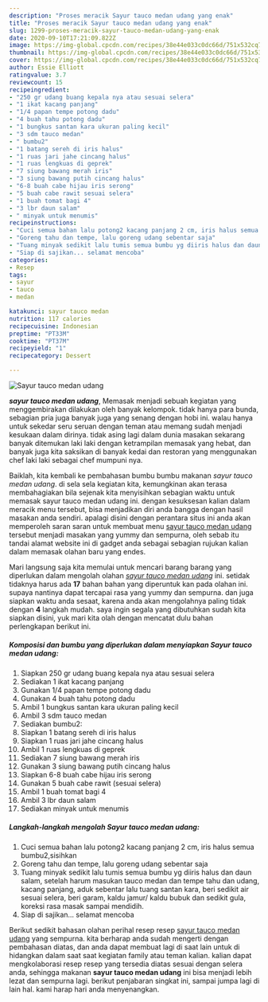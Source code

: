 ```yaml
---
description: "Proses meracik Sayur tauco medan udang yang enak"
title: "Proses meracik Sayur tauco medan udang yang enak"
slug: 1299-proses-meracik-sayur-tauco-medan-udang-yang-enak
date: 2020-09-10T17:21:09.822Z
image: https://img-global.cpcdn.com/recipes/38e44e033c0dc66d/751x532cq70/sayur-tauco-medan-udang-foto-resep-utama.jpg
thumbnail: https://img-global.cpcdn.com/recipes/38e44e033c0dc66d/751x532cq70/sayur-tauco-medan-udang-foto-resep-utama.jpg
cover: https://img-global.cpcdn.com/recipes/38e44e033c0dc66d/751x532cq70/sayur-tauco-medan-udang-foto-resep-utama.jpg
author: Essie Elliott
ratingvalue: 3.7
reviewcount: 15
recipeingredient:
- "250 gr udang buang kepala nya atau sesuai selera"
- "1 ikat kacang panjang"
- "1/4 papan tempe potong dadu"
- "4 buah tahu potong dadu"
- "1 bungkus santan kara ukuran paling kecil"
- "3 sdm tauco medan"
- " bumbu2"
- "1 batang sereh di iris halus"
- "1 ruas jari jahe cincang halus"
- "1 ruas lengkuas di geprek"
- "7 siung bawang merah iris"
- "3 siung bawang putih cincang halus"
- "6-8 buah cabe hijau iris serong"
- "5 buah cabe rawit sesuai selera"
- "1 buah tomat bagi 4"
- "3 lbr daun salam"
- " minyak untuk menumis"
recipeinstructions:
- "Cuci semua bahan lalu potong2 kacang panjang 2 cm, iris halus semua bumbu2,sisihkan"
- "Goreng tahu dan tempe, lalu goreng udang sebentar saja"
- "Tuang minyak sedikit lalu tumis semua bumbu yg diiris halus dan daun salam, setelah harum masukan tauco medan dan tempe tahu dan udang, kacang panjang, aduk sebentar lalu tuang santan kara, beri sedikit air sesuai selera, beri garam, kaldu jamur/ kaldu bubuk dan sedikit gula, koreksi rasa masak sampai mendidih."
- "Siap di sajikan... selamat mencoba"
categories:
- Resep
tags:
- sayur
- tauco
- medan

katakunci: sayur tauco medan 
nutrition: 117 calories
recipecuisine: Indonesian
preptime: "PT33M"
cooktime: "PT37M"
recipeyield: "1"
recipecategory: Dessert

---
```



![Sayur tauco medan udang](https://img-global.cpcdn.com/recipes/38e44e033c0dc66d/751x532cq70/sayur-tauco-medan-udang-foto-resep-utama.jpg)

<b><i>sayur tauco medan udang</i></b>, Memasak menjadi sebuah kegiatan yang menggembirakan dilakukan oleh banyak kelompok. tidak hanya para bunda, sebagian pria juga banyak juga yang senang dengan hobi ini. walau hanya untuk sekedar seru seruan dengan teman atau memang sudah menjadi kesukaan dalam dirinya. tidak asing lagi dalam dunia masakan sekarang banyak ditemukan laki laki dengan ketrampilan memasak yang hebat, dan banyak juga kita saksikan di banyak kedai dan restoran yang menggunakan chef laki laki sebagai chef mumpuni nya.

Baiklah, kita kembali ke pembahasan bumbu bumbu makanan <i>sayur tauco medan udang</i>. di sela sela kegiatan kita, kemungkinan akan terasa membahagiakan bila sejenak kita menyisihkan sebagian waktu untuk memasak sayur tauco medan udang ini. dengan kesuksesan kalian dalam meracik menu tersebut, bisa menjadikan diri anda bangga dengan hasil masakan anda sendiri. apalagi disini dengan perantara situs ini anda akan memperoleh saran saran untuk membuat menu <u>sayur tauco medan udang</u> tersebut menjadi masakan yang yummy dan sempurna, oleh sebab itu tandai alamat website ini di gadget anda sebagai sebagian rujukan kalian dalam memasak olahan baru yang endes.




Mari langsung saja kita memulai untuk mencari barang barang yang diperlukan dalam mengolah olahan <u><i>sayur tauco medan udang</i></u> ini. setidak tidaknya harus ada <b>17</b> bahan bahan yang diperuntuk kan pada olahan ini. supaya nantinya dapat tercapai rasa yang yummy dan sempurna. dan juga siapkan waktu anda sesaat, karena anda akan mengolahnya paling tidak dengan <b>4</b> langkah mudah. saya ingin segala yang dibutuhkan sudah kita siapkan disini, yuk mari kita olah dengan mencatat dulu bahan perlengkapan berikut ini.

<!--inarticleads1-->

##### Komposisi dan bumbu yang diperlukan dalam menyiapkan Sayur tauco medan udang:

1. Siapkan 250 gr udang buang kepala nya atau sesuai selera
1. Sediakan 1 ikat kacang panjang
1. Gunakan 1/4 papan tempe potong dadu
1. Gunakan 4 buah tahu potong dadu
1. Ambil 1 bungkus santan kara ukuran paling kecil
1. Ambil 3 sdm tauco medan
1. Sediakan  bumbu2:
1. Siapkan 1 batang sereh di iris halus
1. Siapkan 1 ruas jari jahe cincang halus
1. Ambil 1 ruas lengkuas di geprek
1. Sediakan 7 siung bawang merah iris
1. Gunakan 3 siung bawang putih cincang halus
1. Siapkan 6-8 buah cabe hijau iris serong
1. Gunakan 5 buah cabe rawit (sesuai selera)
1. Ambil 1 buah tomat bagi 4
1. Ambil 3 lbr daun salam
1. Sediakan  minyak untuk menumis




<!--inarticleads2-->

##### Langkah-langkah mengolah Sayur tauco medan udang:

1. Cuci semua bahan lalu potong2 kacang panjang 2 cm, iris halus semua bumbu2,sisihkan
1. Goreng tahu dan tempe, lalu goreng udang sebentar saja
1. Tuang minyak sedikit lalu tumis semua bumbu yg diiris halus dan daun salam, setelah harum masukan tauco medan dan tempe tahu dan udang, kacang panjang, aduk sebentar lalu tuang santan kara, beri sedikit air sesuai selera, beri garam, kaldu jamur/ kaldu bubuk dan sedikit gula, koreksi rasa masak sampai mendidih.
1. Siap di sajikan... selamat mencoba




Berikut sedikit bahasan olahan perihal resep resep <u>sayur tauco medan udang</u> yang sempurna. kita berharap anda sudah mengerti dengan pembahasan diatas, dan anda dapat membuat lagi di saat lain untuk di hidangkan dalam saat saat kegiatan family atau teman kalian. kalian dapat mengkolaborasi resep resep yang tersedia diatas sesuai dengan selera anda, sehingga makanan <b>sayur tauco medan udang</b> ini bisa menjadi lebih lezat dan sempurna lagi. berikut penjabaran singkat ini, sampai jumpa lagi di lain hal. kami harap hari anda menyenangkan.
